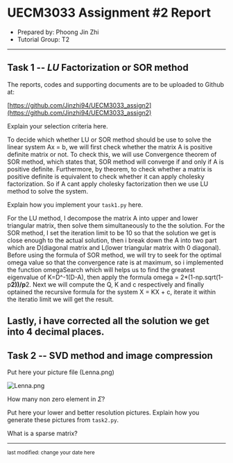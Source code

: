UECM3033 Assignment #2 Report
========================================================

- Prepared by: Phoong Jin Zhi
- Tutorial Group: T2

--------------------------------------------------------

## Task 1 --  $LU$ Factorization or SOR method

The reports, codes and supporting documents are to be uploaded to Github at: 

[https://github.com/Jinzhi94/UECM3033_assign2](https://github.com/Jinzhi94/UECM3033_assign2)

Explain your selection criteria here.

To decide which whether LU or SOR method should be use to solve the linear system Ax = b,
we will first check whether the matrix A is positive definite matrix or not. To check this,
we will use Convergence theorem of SOR method, which states that, SOR method will converge if
and only if A is positive definite. Furthermore, by theorem, to check whether a matrix is
positive definite is equivalent to check whether it can apply cholesky factorization.
So if A cant apply cholesky factorization then we use LU method to solve the system.

Explain how you implement your `task1.py` here.

For the LU method, I decompose the matrix A into upper and lower triangular matrix, then solve
them simultaneously to the the solution.
For the SOR method, I set the iteration limit to be 10 so that the solution we get is close enough 
to the actual solution, then i break down the A into two part which are D(diagonal matrix and
L(lower triangular matrix with 0 diagonal).
Before using the formula of SOR method, we will try to seek for the optimal omega value so that the
convergence rate is at maximum, so i implemented the function omegaSearch which will helps us to 
find the greatest eigenvalue of K=D^-1(D-A), then apply the formula omega = 2*(1-np.sqrt(1-p**2))/p**2.
Next we will compute the Q, K and c respectively and finally optained the recursive formula for the system
X = KX + c, iterate it within the iteratio limit we will get the result.

Lastly, i have corrected all the solution we get into 4 decimal places.
---------------------------------------------------------

## Task 2 -- SVD method and image compression

Put here your picture file (Lenna.png)

![Lenna.png](Lenna.png)

How many non zero element in $\Sigma$?

Put here your lower and better resolution pictures. Explain how you generate
these pictures from `task2.py`.

What is a sparse matrix?


-----------------------------------

<sup>last modified: change your date here</sup>
